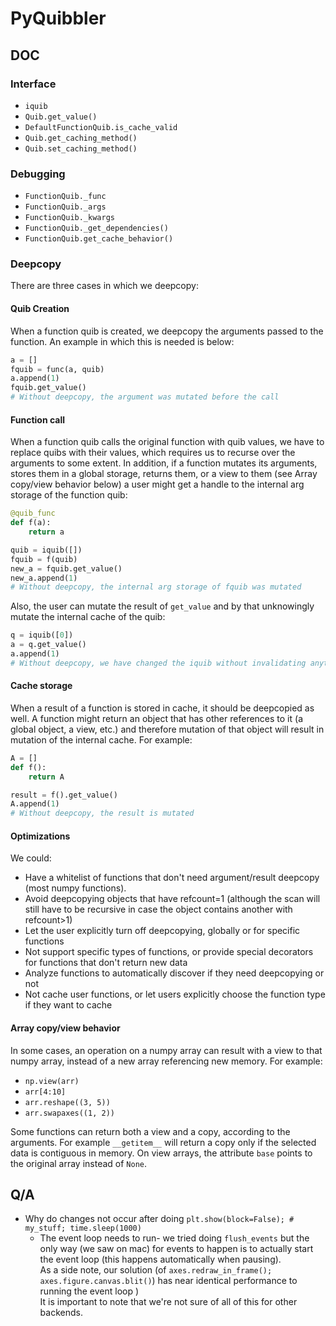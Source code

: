 # PyQuibbler

## DOC

### Interface

- `iquib`
- `Quib.get_value()`
- `DefaultFunctionQuib.is_cache_valid`
- `Quib.get_caching_method()`
- `Quib.set_caching_method()`

### Debugging

- `FunctionQuib._func`
- `FunctionQuib._args`
- `FunctionQuib._kwargs`
- `FunctionQuib._get_dependencies()`
- `FunctionQuib.get_cache_behavior()`

### Deepcopy
There are three cases in which we deepcopy:
#### Quib Creation
When a function quib is created, we deepcopy the arguments passed to the function.
An example in which this is needed is below:
```python
a = []
fquib = func(a, quib)
a.append(1)
fquib.get_value() 
# Without deepcopy, the argument was mutated before the call
```
#### Function call
When a function quib calls the original function with quib values,
we have to replace quibs with their values, which requires us to recurse over
the arguments to some extent. In addition, if a function mutates its arguments,
stores them in a global storage, returns them, or a view to them
(see Array copy/view behavior below) a user might get a handle to
the internal arg storage of the function quib:
```python
@quib_func
def f(a):
    return a

quib = iquib([])
fquib = f(quib)
new_a = fquib.get_value()
new_a.append(1)
# Without deepcopy, the internal arg storage of fquib was mutated
```
Also, the user can mutate the result of `get_value` and by that unknowingly mutate
the internal cache of the quib:
```python
q = iquib([0])
a = q.get_value()
a.append(1)
# Without deepcopy, we have changed the iquib without invalidating anything.
```
#### Cache storage
When a result of a function is stored in cache, it should be deepcopied as well.
A function might return an object that has other references to it (a global object, a view, etc.)
and therefore mutation of that object will result in mutation of the internal cache. For example:
```python
A = []
def f():
    return A

result = f().get_value()
A.append(1)
# Without deepcopy, the result is mutated 
```
#### Optimizations
We could:
- Have a whitelist of functions that don't need argument/result deepcopy (most numpy functions).
- Avoid deepcopying objects that have refcount=1
  (although the scan will still have to be recursive in case the object contains another with refcount>1)
- Let the user explicitly turn off deepcopying, globally or for specific functions
- Not support specific types of functions, or provide special decorators for functions that don't return new data
- Analyze functions to automatically discover if they need deepcopying or not
- Not cache user functions, or let users explicitly choose the function type if they want to cache
#### Array copy/view behavior
In some cases, an operation on a numpy array can result with a view to that numpy array,
instead of a new array referencing new memory. For example:

- `np.view(arr)`
- `arr[4:10]`
- `arr.reshape((3, 5))`
- `arr.swapaxes((1, 2))`

Some functions can return both a view and a copy, according to the arguments.
For example `__getitem__` will return a copy only if the selected data is contiguous in memory.
On view arrays, the attribute `base` points to the original array instead of `None`.

## Q/A

- Why do changes not occur after doing `plt.show(block=False); # my_stuff; time.sleep(1000)`
  - The event loop needs to run- we tried doing `flush_events` but the only way (we saw on mac)
    for events to happen is to actually start the event loop (this happens automatically when pausing). <br/>
    As a side note, our solution (of ```axes.redraw_in_frame(); axes.figure.canvas.blit()```)
    has near identical performance to running the event loop ) <br/>
    It is important to note that we're not sure of all of this for other backends.
